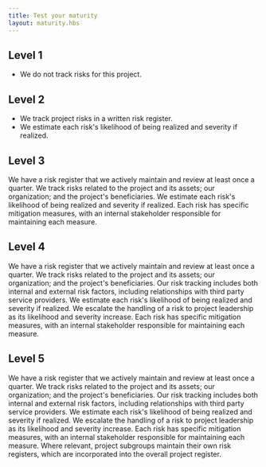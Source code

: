 ```yaml
---
title: Test your maturity
layout: maturity.hbs
---
```


## Level 1
* We do not track risks for this project.

## Level 2
* We track project risks in a written risk register. 
* We estimate each risk's likelihood of being realized and severity if realized.

## Level 3
We have a risk register that we actively maintain and review at least once a quarter.
We track risks related to the project and its assets; our organization; and the project's beneficiaries.
We estimate each risk's likelihood of being realized and severity if realized.
Each risk has specific mitigation measures, with an internal stakeholder responsible for maintaining each measure.

## Level 4
We have a risk register that we actively maintain and review at least once a quarter.
We track risks related to the project and its assets; our organization; and the project's beneficiaries.
Our risk tracking includes both internal and external risk factors, including relationships with third party service providers.
We estimate each risk's likelihood of being realized and severity if realized.
We escalate the handling of a risk to project leadership as its likelihood and severity increase.
Each risk has specific mitigation measures, with an internal stakeholder responsible for maintaining each measure.

## Level 5
We have a risk register that we actively maintain and review at least once a quarter.
We track risks related to the project and its assets; our organization; and the project's beneficiaries.
Our risk tracking includes both internal and external risk factors, including relationships with third party service providers.
We estimate each risk's likelihood of being realized and severity if realized.
We escalate the handling of a risk to project leadership as its likelihood and severity increase.
Each risk has specific mitigation measures, with an internal stakeholder responsible for maintaining each measure.
Where relevant, project subgroups maintain their own risk registers, which are incorporated into the overall project register.
